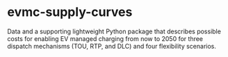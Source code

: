 # evmc-supply-curves
Data and a supporting lightweight Python package that describes possible costs for enabling EV managed charging from now to 2050 for three dispatch mechanisms (TOU, RTP, and DLC) and four flexibility scenarios.
